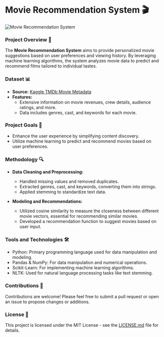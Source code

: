 # Movie Recommendation System 🎬

![Movie Recommendation System](image-link-placeholder)

### Project Overview 📌

The **Movie Recommendation System** aims to provide personalized movie suggestions based on user preferences and viewing history. By leveraging machine learning algorithms, the system analyzes movie data to predict and recommend films tailored to individual tastes.

### Dataset 📊

- **Source:** [Kaggle TMDb Movie Metadata](https://www.kaggle.com/datasets/tmdb/tmdb-movie-metadata)
- **Features:**
  - Extensive information on movie revenues, crew details, audience ratings, and more.
  - Data includes genres, cast, and keywords for each movie.

### Project Goals 🎯

- Enhance the user experience by simplifying content discovery.
- Utilize machine learning to predict and recommend movies based on user preferences.

### Methodology 🔍

- **Data Cleaning and Preprocessing:**
  - Handled missing values and removed duplicates.
  - Extracted genres, cast, and keywords, converting them into strings.
  - Applied stemming to standardize text data.

- **Modeling and Recommendations:**
  - Utilized cosine similarity to measure the closeness between different movie vectors, essential for recommending similar movies.
  - Developed a recommendation function to suggest movies based on user input.

### Tools and Technologies 🛠️

- Python: Primary programming language used for data manipulation and modeling.
- Pandas & NumPy: For data manipulation and numerical operations.
- Scikit-Learn: For implementing machine learning algorithms.
- NLTK: Used for natural language processing tasks like text stemming.

### Contributions 🤝

Contributions are welcome! Please feel free to submit a pull request or open an issue to propose changes or additions.

### License 📝

This project is licensed under the MIT License - see the [LICENSE.md](LICENSE) file for details.
